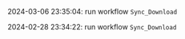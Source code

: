 2024-03-06 23:35:04: run workflow `Sync_Download` 

2024-02-28 23:34:22: run workflow `Sync_Download` 


